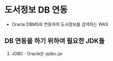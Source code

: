 # 도서정보 DB 연동
* Oracle DBMS와 연동하여 도서정보를 검색하는 WAS

## DB 연동을 하기 위하여 필요한 JDK들
1. JDBC : Oracle은 ojdbc.jar
